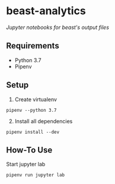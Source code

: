 beast-analytics
===============

*Jupyter notebooks for beast's output files*


Requirements
------------
* Python 3.7
* Pipenv


Setup
-----
1. Create virtualenv
  ```
  pipenv --python 3.7
  ```

2. Install all dependencies
  ```
  pipenv install --dev
  ```
  
How-To Use
----------

Start jupyter lab 
```
pipenv run jupyter lab
```
